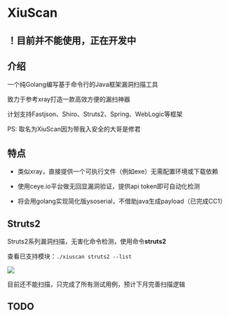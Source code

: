 # XiuScan

## ！目前并不能使用，正在开发中

## 介绍

一个纯Golang编写基于命令行的Java框架漏洞扫描工具

致力于参考xray打造一款高效方便的漏扫神器

计划支持Fastjson、Shiro、Struts2、Spring、WebLogic等框架

PS: 取名为XiuScan因为带我入安全的大哥是修君

## 特点

- 类似xray，直接提供一个可执行文件（例如exe）无需配置环境或下载依赖

- 使用ceye.io平台做无回显漏洞验证，提供api token即可自动化检测

- 将会用golang实现简化版ysoserial，不借助java生成payload（已完成CC1）

## Struts2

Struts2系列漏洞扫描，无害化命令检测，使用命令**struts2**

查看已支持模块：`./xiuscan struts2 --list`

![](https://github.com/EmYiQing/XiuScan/blob/master/img/1.png)

目前还不能扫描，只完成了所有测试用例，预计下月完善扫描逻辑

## TODO
